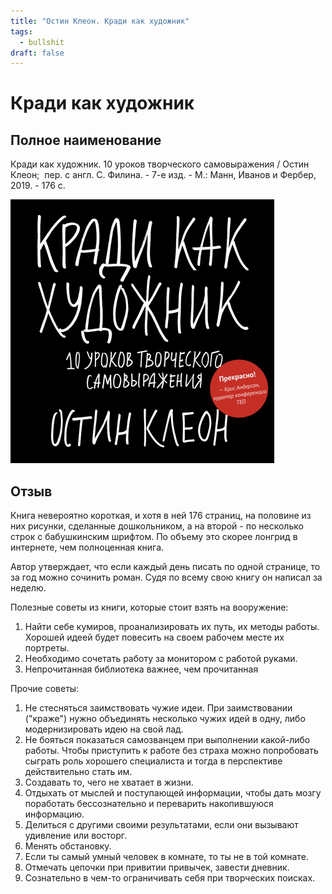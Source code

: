 ```yaml
---
title: "Остин Клеон. Кради как художник"
tags:
  - bullshit
draft: false
---
```


# Кради как художник

## Полное наименование

Кради как художник. 10 уроков творческого самовыражения / Остин Клеон;  пер. с англ. С. Филина. - 7-е изд. - М.: Манн, Иванов и Фербер, 2019. - 176 с.

![coverage](../_resources/steal_like_an_artist.png)


## Отзыв

Книга невероятно короткая, и хотя в ней 176 страниц, на половине из них рисунки, сделанные дошкольником, а на второй - по несколько строк с бабушкинским шрифтом. По объему это скорее лонгрид в интернете, чем полноценная книга.

Автор утверждает, что если каждый день писать по одной странице, то за год можно сочинить роман. Судя по всему свою книгу он написал за неделю.

Полезные советы из книги, которые стоит взять на вооружение:

1. Найти себе кумиров, проанализировать их путь, их методы работы. Хорошей идеей будет повесить на своем рабочем месте их портреты.
2. Необходимо сочетать работу за монитором с работой руками.
3. Непрочитанная библиотека важнее, чем прочитанная

Прочие советы:

1. Не стесняться заимствовать чужие идеи. При заимствовании ("краже") нужно объединять несколько чужих идей в одну, либо модернизировать идею на свой лад.
2. Не бояться показаться самозванцем при выполнении какой-либо работы. Чтобы приступить к работе без страха можно попробовать сыграть роль хорошего специалиста и тогда в перспективе действительно стать им.
3. Создавать то, чего не хватает в жизни.
4. Отдыхать от мыслей и поступающей информации, чтобы дать мозгу поработать бессознательно и переварить накопившуюся информацию.
5. Делиться с другими своими результатами, если они вызывают удивление или восторг.
6. Менять обстановку.
7. Если ты самый умный человек в комнате, то ты не в той комнате.
8. Отмечать цепочки при привитии привычек, завести дневник.
9. Сознательно в чем-то ограничивать себя при творческих поисках.
